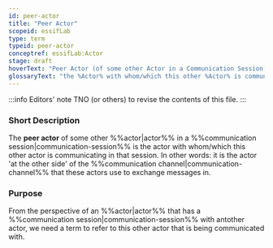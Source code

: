 ```yaml
---
id: peer-actor
title: "Peer Actor"
scopeid: essifLab
type: term
typeid: peer-actor
conceptref: essifLab:Actor
stage: draft
hoverText: "Peer Actor (of some other Actor in a Communication Session): the Actor with whom/which this other Actor is communicating in that Communication Session."
glossaryText: "the %Actor% with whom/which this other %Actor% is communicating in that %Communication Session%."
---
```


:::info Editors' note
TNO (or others) to revise the contents of this file.
:::

### Short Description
The **peer actor** of some other %%actor|actor%% in a %%communication session|communication-session%% is the actor with whom/which this other actor is communicating in that session. In other words: it is the actor 'at the other side' of the %%communication channel|communication-channel%% that these actors use to exchange messages in.

### Purpose
From the perspective of an %%actor|actor%% that has a %%communication session|communication-session%% with antother actor, we need a term to refer to this other actor that is being communicated with.

